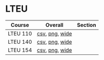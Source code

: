 # LTEU

| Course | Overall | Section |
| ------ | ------- | ------- |
| LTEU 110 | [csv](https://github.com/UCSD-Historical-Enrollment-Data/2025Spring/blob/main/overall/LTEU%20110.csv), [png](https://raw.githubusercontent.com/UCSD-Historical-Enrollment-Data/2025Spring/main/plot_overall/LTEU%20110.png), [wide](https://raw.githubusercontent.com/UCSD-Historical-Enrollment-Data/2025Spring/main/plot_overall_wide/LTEU%20110.png) |  |
| LTEU 140 | [csv](https://github.com/UCSD-Historical-Enrollment-Data/2025Spring/blob/main/overall/LTEU%20140.csv), [png](https://raw.githubusercontent.com/UCSD-Historical-Enrollment-Data/2025Spring/main/plot_overall/LTEU%20140.png), [wide](https://raw.githubusercontent.com/UCSD-Historical-Enrollment-Data/2025Spring/main/plot_overall_wide/LTEU%20140.png) |  |
| LTEU 154 | [csv](https://github.com/UCSD-Historical-Enrollment-Data/2025Spring/blob/main/overall/LTEU%20154.csv), [png](https://raw.githubusercontent.com/UCSD-Historical-Enrollment-Data/2025Spring/main/plot_overall/LTEU%20154.png), [wide](https://raw.githubusercontent.com/UCSD-Historical-Enrollment-Data/2025Spring/main/plot_overall_wide/LTEU%20154.png) |  |

